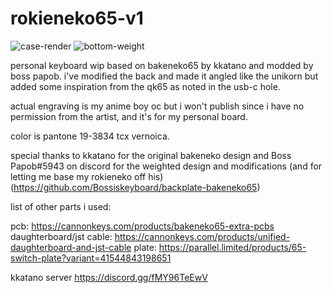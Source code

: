 # rokieneko65-v1
![case-render](https://media.discordapp.net/attachments/813992047861563433/1118077936206094486/rokieneko-front.png?width=767&height=431)
![bottom-weight](https://media.discordapp.net/attachments/813992047861563433/1118078238120497203/rokieneko-v1-bottom.png?width=767&height=431)

personal keyboard wip based on bakeneko65 by kkatano and modded by boss papob. i've modified the back and made it angled like the unikorn but added some inspiration from the qk65 as noted in the usb-c hole.

actual engraving is my anime boy oc but i won't publish since i have no permission from the artist, and it's for my personal board.

color is pantone 19-3834 tcx vernoica.

special thanks to kkatano for the original bakeneko design and Boss Papob#5943 on discord for the weighted design and modifications (and for letting me base my rokieneko off his) (https://github.com/Bossiskeyboard/backplate-bakeneko65)


list of other parts i used:

pcb: https://cannonkeys.com/products/bakeneko65-extra-pcbs
daughterboard/jst cable: https://cannonkeys.com/products/unified-daughterboard-and-jst-cable
plate: https://parallel.limited/products/65-switch-plate?variant=41544843198651


kkatano server
https://discord.gg/fMY96TeEwV 
